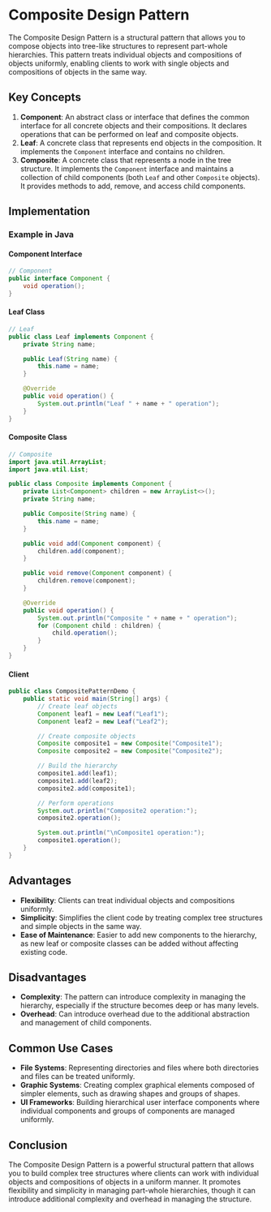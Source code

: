 
# Composite Design Pattern

The Composite Design Pattern is a structural pattern that allows you to compose objects into tree-like structures to represent part-whole hierarchies. This pattern treats individual objects and compositions of objects uniformly, enabling clients to work with single objects and compositions of objects in the same way.

## Key Concepts

1. **Component**: An abstract class or interface that defines the common interface for all concrete objects and their compositions. It declares operations that can be performed on leaf and composite objects.
2. **Leaf**: A concrete class that represents end objects in the composition. It implements the `Component` interface and contains no children.
3. **Composite**: A concrete class that represents a node in the tree structure. It implements the `Component` interface and maintains a collection of child components (both `Leaf` and other `Composite` objects). It provides methods to add, remove, and access child components.

## Implementation

### Example in Java

#### Component Interface

```java
// Component
public interface Component {
    void operation();
}
```

#### Leaf Class

```java
// Leaf
public class Leaf implements Component {
    private String name;

    public Leaf(String name) {
        this.name = name;
    }

    @Override
    public void operation() {
        System.out.println("Leaf " + name + " operation");
    }
}
```

#### Composite Class

```java
// Composite
import java.util.ArrayList;
import java.util.List;

public class Composite implements Component {
    private List<Component> children = new ArrayList<>();
    private String name;

    public Composite(String name) {
        this.name = name;
    }

    public void add(Component component) {
        children.add(component);
    }

    public void remove(Component component) {
        children.remove(component);
    }

    @Override
    public void operation() {
        System.out.println("Composite " + name + " operation");
        for (Component child : children) {
            child.operation();
        }
    }
}
```

#### Client

```java
public class CompositePatternDemo {
    public static void main(String[] args) {
        // Create leaf objects
        Component leaf1 = new Leaf("Leaf1");
        Component leaf2 = new Leaf("Leaf2");

        // Create composite objects
        Composite composite1 = new Composite("Composite1");
        Composite composite2 = new Composite("Composite2");

        // Build the hierarchy
        composite1.add(leaf1);
        composite1.add(leaf2);
        composite2.add(composite1);

        // Perform operations
        System.out.println("Composite2 operation:");
        composite2.operation();

        System.out.println("\nComposite1 operation:");
        composite1.operation();
    }
}
```

## Advantages

- **Flexibility**: Clients can treat individual objects and compositions uniformly.
- **Simplicity**: Simplifies the client code by treating complex tree structures and simple objects in the same way.
- **Ease of Maintenance**: Easier to add new components to the hierarchy, as new leaf or composite classes can be added without affecting existing code.

## Disadvantages

- **Complexity**: The pattern can introduce complexity in managing the hierarchy, especially if the structure becomes deep or has many levels.
- **Overhead**: Can introduce overhead due to the additional abstraction and management of child components.

## Common Use Cases

- **File Systems**: Representing directories and files where both directories and files can be treated uniformly.
- **Graphic Systems**: Creating complex graphical elements composed of simpler elements, such as drawing shapes and groups of shapes.
- **UI Frameworks**: Building hierarchical user interface components where individual components and groups of components are managed uniformly.

## Conclusion

The Composite Design Pattern is a powerful structural pattern that allows you to build complex tree structures where clients can work with individual objects and compositions of objects in a uniform manner. It promotes flexibility and simplicity in managing part-whole hierarchies, though it can introduce additional complexity and overhead in managing the structure.

